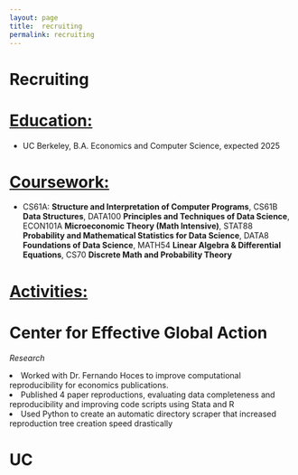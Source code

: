 ```yaml
---
layout: page
title:  recruiting
permalink: recruiting
---
```

# Recruiting

# <u>Education:</u>
- UC Berkeley, B.A. Economics and Computer Science, expected 2025

# <u>Coursework:</u>
- CS61A: **Structure and Interpretation of Computer Programs**, CS61B **Data Structures**, DATA100 **Principles and Techniques of Data Science**, ECON101A **Microeconomic Theory (Math Intensive)**, STAT88 **Probability and Mathematical Statistics for Data Science**, DATA8 **Foundations of Data Science**, MATH54 **Linear Algebra & Differential Equations**, CS70 **Discrete Math and Probability Theory**

# <u>Activities:</u>

# Center for Effective Global Action
*Research*
<li>Worked with Dr. Fernando Hoces to improve computational reproducibility for economics publications.</li>
<li>Published 4 paper reproductions, evaluating data completeness and reproducibility and improving code scripts using Stata and R</li>
<li>Used Python to create an automatic directory scraper that increased reproduction tree creation speed drastically</li>


# UC
